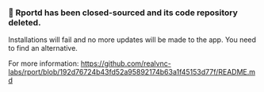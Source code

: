 ### :red_circle: Rportd has been closed-sourced and its code repository deleted.

Installations will fail and no more updates will be made to the app. You need to find an alternative.

For more information: https://github.com/realvnc-labs/rport/blob/192d76724b43fd52a95892174b63a1f45153d77f/README.md
